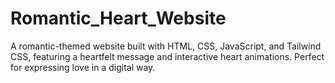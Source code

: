 # Romantic_Heart_Website
A romantic-themed website built with HTML, CSS, JavaScript, and Tailwind CSS, featuring a heartfelt message and interactive heart animations. Perfect for expressing love in a digital way.
